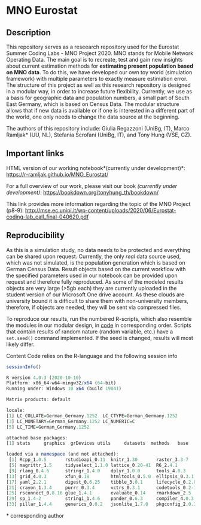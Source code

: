 # MNO Eurostat

## Description

This repository serves as a reseearch repository used for the Eurostat Summer Coding Labs - MNO Project 2020. MNO stands for Mobile Network Operating Data. The main goal is to recreate, test and gain new insights about current estimation methods for **estimating present population based on MNO data**. To do this, we have developed our own toy world (simulation framework) with multiple parameters to exactly measure estimation error. The structure of this project as well as this research repository is designed in a modular way, in order to increase future flexibility. Currently, we use as a basis for geographic data and population numbers, a small part of South East Germany, which is based on Census Data. The modular structure allows that if new data is available or if one is interested in a different part of the world, one only needs to change the data source at the beginning.

The authors of this repository include: Giulia Regazzoni (UniBg, IT), Marco Ramljak* (UU, NL), Stefania Scrofani (UniBg, IT), and Tony Hung (VŠE, CZ).

## Important links

HTML version of our working notebook*(currently under development)*: https://r-ramljak.github.io/MNO_Eurostat/

For a full overview of our work, please visit our book *(currently under development)*: https://bookdown.org/tonyhung_th/bookdown/

This link provides more information regarding the topic of the MNO Project (p8-9): http://mse.ec.unipi.it/wp-content/uploads/2020/06/Eurostat-coding-lab_call_final-040620.pdf 

## Reproducibility

As this is a simulation study, no data needs to be protected and everything can be shared upon request. Currently, the only *real* data source used, which was not simulated, is the population generation which is based on German Census Data. Result objects based on the current workflow with the specified parameters used in our notebook can be provided upon request and therefore fully reproduced. As some of the modeled results objects are very large (>5gb each) they are currently uploaded in the student version of our Microsoft One drive account. As these clouds are university bound it is difficult to share them with non-university members, therefore, if objects are needed, they will be sent via compressed files.

To reproduce our results, run the numbered R-scripts, which also resemble the modules in our modular design, in [code](https://github.com/R-ramljak/MNO_Eurostat/tree/master/code) in corresponding order. Scripts that contain results of random nature (random variable, etc.) have a `set.seed()` command implemented. If the seed is changed, results will most likely differ.

Content Code relies on the R-language and the following session info
```r
sessionInfo()
```

```r
R version 4.0.3 (2020-10-10)
Platform: x86_64-w64-mingw32/x64 (64-bit)
Running under: Windows 10 x64 (build 19041)

Matrix products: default

locale:
[1] LC_COLLATE=German_Germany.1252  LC_CTYPE=German_Germany.1252   
[3] LC_MONETARY=German_Germany.1252 LC_NUMERIC=C                   
[5] LC_TIME=German_Germany.1252    

attached base packages:
[1] stats     graphics  grDevices utils     datasets  methods   base     

loaded via a namespace (and not attached):
 [1] Rcpp_1.0.5       rstudioapi_0.11  knitr_1.30       raster_3.3-7    
 [5] magrittr_1.5     tidyselect_1.1.0 lattice_0.20-41  R6_2.4.1        
 [9] rlang_0.4.6      stringr_1.4.0    dplyr_1.0.0      tools_4.0.3     
[13] grid_4.0.3       xfun_0.18        htmltools_0.5.0  ellipsis_0.3.1  
[17] yaml_2.2.1       digest_0.6.25    tibble_3.0.1     lifecycle_0.2.0 
[21] crayon_1.3.4     purrr_0.3.4      vctrs_0.3.1      codetools_0.2-16
[25] rsconnect_0.8.16 glue_1.4.1       evaluate_0.14    rmarkdown_2.5   
[29] sp_1.4-2         stringi_1.4.6    pander_0.6.3     compiler_4.0.3  
[33] pillar_1.4.4     generics_0.0.2   jsonlite_1.7.0   pkgconfig_2.0.3 
```

\* corresponding author

